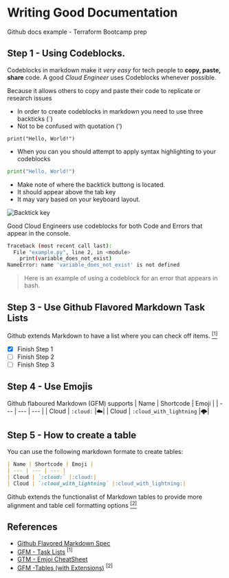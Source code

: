 # Writing Good Documentation
Github docs example - Terraform Bootcamp prep

## Step 1 - Using Codeblocks.

Codeblocks in markdown make it *very easy* for tech people to **copy, paste, share** code.
A good _Cloud Engineer_ uses Codeblocks whenever possible.

Because it allows others to copy and paste their code to replicate or research issues

- In order to create codeblocks in markdown you need to use three backticks (`)
- Not to be confused with quotation (')

```
print("Hello, World!")
```

- When you can you should attempt to apply syntax highlighting to your codeblocks

```python
print("Hello, World!")
```
- Make note of where the backtick buttong is located.
- It should appear above the tab key
- It may vary based on your keyboard layout.

![Backtick key](https://github.com/edleeenna/github-docs-example/assets/19589499/3475492f-c3fe-4a1b-bc9c-3ca04e6e5731)

Good Cloud Engineers use codeblocks for both Code and Errors that appear in the console.

```bash
Traceback (most recent call last):
  File "example.py", line 2, in <module>
    print(variable_does_not_exist)
NameError: name 'variable_does_not_exist' is not defined
```
> Here is an example of using a codeblock for an error that appears in bash.

## Step 3 - Use Github Flavored Markdown Task Lists

Github extends Markdown to have a list where you can check off items. [<sup>[1]</sup>](#references)

- [x] Finish Step 1
- [ ] Finish Step 2
- [ ] Finish Step 3

## Step 4 - Use Emojis
Github flaboured Markdown (GFM) supports
| Name | Shortcode | Emoji |
| --- | --- | --- |
| Cloud | `:cloud:` |:cloud:|
| Cloud | `:cloud_with_lightning` |:cloud_with_lightning:|

## Step 5 - How to create a table

You can use the following markdown formate to create tables:

```markdown
| Name | Shortcode | Emoji |
| --- | --- | --- |
| Cloud | `:cloud:` |:cloud:|
| Cloud | `:cloud_with_lightning` |:cloud_with_lightning:|
```

Github extends the functionalist of Markdown tables to provide more alignment and table cell formatting options [<sup>[2]</sup>](#references)

## References
- [Github Flavored Markdown Spec](https://github.github.com/gfm/)
- [GFM - Task Lists](https://docs.github.com/en/get-started/writing-on-github/working-with-advanced-formatting/about-task-lists) <sup>[1]</sup>
- [GTM - Emjoi CheatSheet](https://github.com/ikatyang/emoji-cheat-sheet)
- [GFM -Tables (with Extensions)](https://github.github.com/gfm/#tables-extension-) <sup>[2]</sup>
